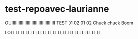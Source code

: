 # test-repoavec-laurianne




OUIIIIIIIIIIIIIIIIIIIIIIIIIIIIIIIIIIIII
TEST 01 02 01 02
Chuck chuck
Boom

LOLLLLLLLLLLLLLLLLLLLLLLLLLLLLLLLLLLLLL

